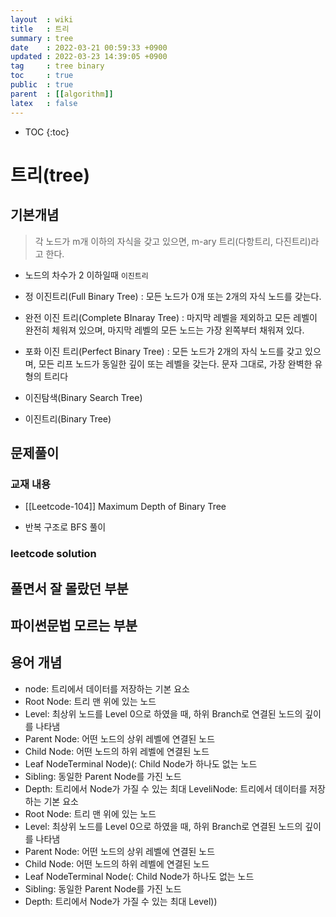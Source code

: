 ```yaml
---
layout  : wiki
title   : 트리 
summary : tree 
date    : 2022-03-21 00:59:33 +0900
updated : 2022-03-23 14:39:05 +0900
tag     : tree binary 
toc     : true
public  : true
parent  : [[algorithm]] 
latex   : false
---
```

* TOC
{:toc}

# 트리(tree) 
## 기본개념 

> 각 노드가 m개 이하의 자식을 갖고 있으면, m-ary 트리(다항트리, 다진트리)라고 한다.
- 노드의 차수가 2 이하일때 `이진트리`



* 정 이진트리(Full Binary Tree) : 모든 노드가 0개 또는 2개의 자식 노드를 갖는다.
* 완전 이진 트리(Complete BInaray Tree) : 마지막 레벨을 제외하고 모든 레벨이 완전히 체워져 있으며, 마지막 레벨의 모든 노드는 가장 왼쪽부터 채워져 있다.
* 포화 이진 트리(Perfect Binary Tree) : 모든 노드가 2개의 자식 노드를 갖고 있으며, 모든 리프 노드가 동일한 깊이 또는 레벨을 갖는다. 문자 그대로, 가장 완벽한 유형의 트리다


* 이진탐색(Binary Search Tree)

* 이진트리(Binary Tree)

## 문제풀이
### 교재 내용
 * [[Leetcode-104]] Maximum Depth of Binary Tree 
  - 반복 구조로 BFS 풀이 
  
### leetcode solution

## 풀면서 잘 몰랐던 부분 

## 파이썬문법 모르는 부분 

## 용어 개념
* node: 트리에서 데이터를 저장하는 기본 요소 
* Root Node: 트리 맨 위에 있는 노드
* Level: 최상위 노드를 Level 0으로 하였을 때, 하위 Branch로 연결된 노드의 깊이를 나타냄
* Parent Node: 어떤 노드의 상위 레벨에 연결된 노드
* Child Node: 어떤 노드의 하위 레벨에 연결된 노드
* Leaf NodeTerminal Node)(: Child Node가 하나도 없는 노드
* Sibling: 동일한 Parent Node를 가진 노드
* Depth: 트리에서 Node가 가질 수 있는 최대 LeveliNode: 트리에서 데이터를 저장하는 기본 요소 
* Root Node: 트리 맨 위에 있는 노드
* Level: 최상위 노드를 Level 0으로 하였을 때, 하위 Branch로 연결된 노드의 깊이를 나타냄
* Parent Node: 어떤 노드의 상위 레벨에 연결된 노드
* Child Node: 어떤 노드의 하위 레벨에 연결된 노드
* Leaf NodeTerminal Node(: Child Node가 하나도 없는 노드
* Sibling: 동일한 Parent Node를 가진 노드
* Depth: 트리에서 Node가 가질 수 있는 최대 Level))
